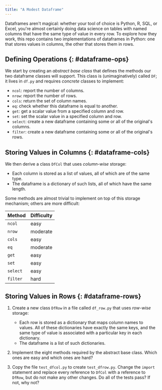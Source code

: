 ```yaml
---
title: "A Modest Dataframe"
---
```


Dataframes aren't magical:
whether your tool of choice is Python, R, SQL, or Excel,
you're almost certainly doing data science on tables
with named columns that have the same type of value in every row.
To explore how they work,
this repo contains two implementations of dataframes in Python:
one that stores values in columns,
the other that stores them in rows.

## Defining Operations {: #dataframe-ops}

We start by creating an *abstract base class*
that defines the methods our two dataframe classes will support.
This class is (unimaginatively) called `DF`;
it lives in `df.py` and requires *concrete* classes to implement:

-   `ncol`: report the number of columns.
-   `nrow`: report the number of rows.
-   `cols`: return the set of column names.
-   `eq`: check whether this dataframe is equal to another.
-   `get`: get a scalar value from a specified column and row.
-   `set`: set the scalar value in a specified column and row.
-   `select`: create a new dataframe containing some or all of the original's columns.
-   `filter`: create a new dataframe containing some or all of the original's rows.

## Storing Values in Columns {: #dataframe-cols}

We then derive a class `DfCol` that uses *column-wise* storage:

-   Each column is stored as a list of values,
    all of which are of the same type.
-   The dataframe is a dictionary of such lists,
    all of which have the same length.

Some methods are almost trivial to implement on top of this storage mechanism;
others are more difficult:

| Method   | Difficulty |
| -------- | ---------- |
| `ncol`   | easy       |
| `nrow`   | moderate   |
| `cols`   | easy       |
| `eq`     | moderate   |
| `get`    | easy       |
| `set`    | easy       |
| `select` | easy       |
| `filter` | hard       |

## Storing Values in Rows {: #dataframe-rows}

1.  Create a new class `DfRow` in a file called `df_row.py`
    that uses *row-wise* storage:
    -   Each row is stored as a dictionary
        that maps column names to values.
        All of these dictionaries have exactly the same keys,
        and the same type of value is associated with a particular key
        in each dictionary.
    -   The dataframe is a list of such dictionaries.

2.  Implement the eight methods required by the abstract base class.
    Which ones are easy and which ones are hard?

3.  Copy the file `test_dfcol.py` to create `test_dfrow.py`.
    Change the `import` statement and replace every reference to `DfCol`
    with a reference to `DfRow`,
    but do not make any other changes.
    Do all of the tests pass?
    If not, why not?
